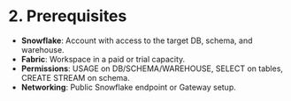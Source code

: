 # 2. Prerequisites

- **Snowflake**: Account with access to the target DB, schema, and warehouse.
- **Fabric**: Workspace in a paid or trial capacity.
- **Permissions**: USAGE on DB/SCHEMA/WAREHOUSE, SELECT on tables, CREATE STREAM on schema.
- **Networking**: Public Snowflake endpoint or Gateway setup.
